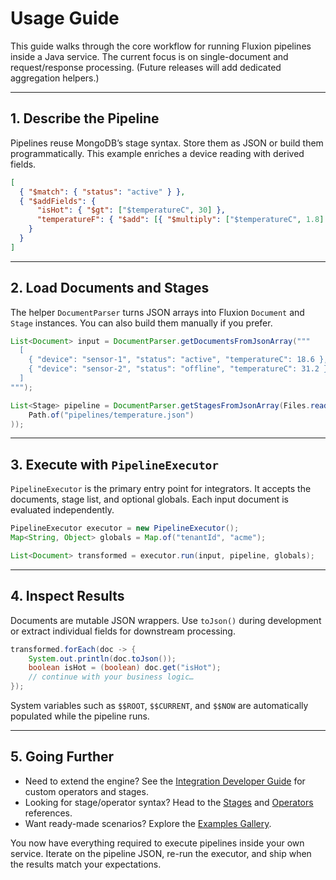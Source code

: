 # Usage Guide

This guide walks through the core workflow for running Fluxion pipelines inside a Java service. The current focus is on single-document and request/response processing. (Future releases will add dedicated aggregation helpers.)

---

## 1. Describe the Pipeline

Pipelines reuse MongoDB’s stage syntax. Store them as JSON or build them programmatically. This example enriches a device reading with derived fields.

```json
[
  { "$match": { "status": "active" } },
  { "$addFields": {
      "isHot": { "$gt": ["$temperatureC", 30] },
      "temperatureF": { "$add": [{ "$multiply": ["$temperatureC", 1.8] }, 32] }
    }
  }
]
```

---

## 2. Load Documents and Stages

The helper `DocumentParser` turns JSON arrays into Fluxion `Document` and `Stage` instances. You can also build them manually if you prefer.

```java
List<Document> input = DocumentParser.getDocumentsFromJsonArray("""
  [
    { "device": "sensor-1", "status": "active", "temperatureC": 18.6 },
    { "device": "sensor-2", "status": "offline", "temperatureC": 31.2 }
  ]
""");

List<Stage> pipeline = DocumentParser.getStagesFromJsonArray(Files.readString(
    Path.of("pipelines/temperature.json")
));
```

---

## 3. Execute with `PipelineExecutor`

`PipelineExecutor` is the primary entry point for integrators. It accepts the documents, stage list, and optional globals. Each input document is evaluated independently.

```java
PipelineExecutor executor = new PipelineExecutor();
Map<String, Object> globals = Map.of("tenantId", "acme");

List<Document> transformed = executor.run(input, pipeline, globals);
```

---

## 4. Inspect Results

Documents are mutable JSON wrappers. Use `toJson()` during development or extract individual fields for downstream processing.

```java
transformed.forEach(doc -> {
    System.out.println(doc.toJson());
    boolean isHot = (boolean) doc.get("isHot");
    // continue with your business logic…
});
```

System variables such as `$$ROOT`, `$$CURRENT`, and `$$NOW` are automatically populated while the pipeline runs.

---

## 5. Going Further

- Need to extend the engine? See the [Integration Developer Guide](core/integration-developer-guide.md) for custom operators and stages.
- Looking for stage/operator syntax? Head to the [Stages](stages/index.md) and [Operators](operators/index.md) references.
- Want ready-made scenarios? Explore the [Examples Gallery](examples/exampleSet1.md).

You now have everything required to execute pipelines inside your own service. Iterate on the pipeline JSON, re-run the executor, and ship when the results match your expectations.
